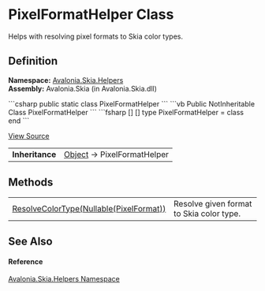 # PixelFormatHelper Class


Helps with resolving pixel formats to Skia color types.



## Definition
**Namespace:** <a href="N_Avalonia_Skia_Helpers">Avalonia.Skia.Helpers</a>  
**Assembly:** Avalonia.Skia (in Avalonia.Skia.dll)

<Tabs groupId="api-code-preview">
<TabItem value="csharp" label="C#">
```csharp
public static class PixelFormatHelper
```
</TabItem>
<TabItem value="vb" label="VB">
```vb
Public NotInheritable Class PixelFormatHelper
```
</TabItem>
<TabItem value="fsharp" label="F#">
```fsharp
[<AbstractClassAttribute>]
[<SealedAttribute>]
type PixelFormatHelper = class end
```
</TabItem>
</Tabs>



<a href="https://github.com/AvaloniaUI/Avalonia/tree/master/src/Skia/Avalonia.Skia/Helpers/PixelFormatHelper.cs" title="View the source code">View Source</a>

<table>
<tr><td><strong>Inheritance</strong></td><td><a href="https://learn.microsoft.com/dotnet/api/system.object" target="_blank" rel="noopener noreferrer">Object</a>  →  PixelFormatHelper</td></tr>
</table>



## Methods
<table>
<tr>
<td><a href="M_Avalonia_Skia_Helpers_PixelFormatHelper_ResolveColorType">ResolveColorType(Nullable(PixelFormat))</a></td>
<td>Resolve given format to Skia color type.</td>
</tr>
</table>

## See Also


#### Reference
<a href="N_Avalonia_Skia_Helpers">Avalonia.Skia.Helpers Namespace</a>  

